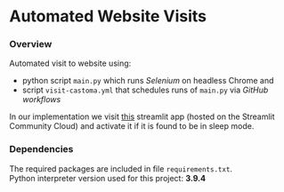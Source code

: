 # Automated Website Visits

### Overview
Automated visit to website using:
- python script ```main.py``` which runs _Selenium_ on headless Chrome and
- script ```visit-castoma.yml``` that schedules runs of ```main.py``` via _GitHub workflows_

In our implementation we visit [this](https://castoma.streamlit.app/) streamlit app (hosted on the Streamlit Community Cloud) and activate it if it is found to be in sleep mode.

### Dependencies
The required packages are included in file ```requirements.txt```.<br>
Python interpreter version used for this project: **3.9.4**
